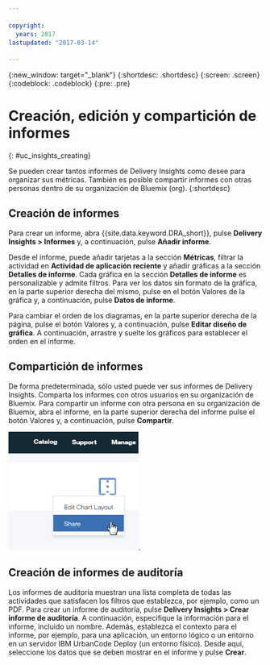 ```yaml
---

copyright:
  years: 2017
lastupdated: "2017-03-14"

---
```


{:new_window: target="_blank"}
{:shortdesc: .shortdesc}
{:screen: .screen}
{:codeblock: .codeblock}
{:pre: .pre}

# Creación, edición y compartición de informes
{: #uc_insights_creating}

Se pueden crear tantos informes de Delivery Insights como desee para organizar sus métricas. También es posible compartir informes con otras personas dentro de su organización de Bluemix (org).
{:shortdesc}

## Creación de informes

Para crear un informe, abra {{site.data.keyword.DRA_short}}, pulse **Delivery Insights > Informes** y, a continuación, pulse **Añadir informe**. 

Desde el informe, puede añadir tarjetas a la sección **Métricas**, filtrar la actividad en **Actividad de aplicación reciente** y añadir gráficas a la sección **Detalles de informe**. Cada gráfica en la sección **Detalles de informe** es personalizable y admite filtros. Para ver los datos sin formato de la gráfica, en la parte superior derecha del mismo, pulse en el botón Valores de la gráfica y, a continuación, pulse **Datos de informe**.

Para cambiar el orden de los diagramas, en la parte superior derecha de la página, pulse el botón Valores y, a continuación, pulse **Editar diseño de gráfica**. A continuación, arrastre y suelte los gráficos para establecer el orden en el informe.

## Compartición de informes
De forma predeterminada, sólo usted puede ver sus informes de Delivery Insights. Comparta los informes con otros usuarios en su organización de Bluemix. Para compartir un informe con otra persona en su organización de Bluemix, abra el informe, en la parte superior derecha del informe pulse el botón Valores y, a continuación, pulse **Compartir**.  

![Compartir un informe](images/uc_insights_sharing.gif).

## Creación de informes de auditoría

Los informes de auditoría muestran una lista completa de todas las actividades que satisfacen los filtros que establezca, por ejemplo, como un PDF. Para crear un informe de auditoría, pulse **Delivery Insights > Crear informe de auditoría**. A continuación, especifique la información para el informe, incluido un nombre. Además, establezca el contexto para el informe, por ejemplo, para una aplicación, un entorno lógico o un entorno en un servidor IBM UrbanCode Deploy (un entorno físico). Desde aquí, seleccione los datos que se deben mostrar en el informe y pulse **Crear**. 
